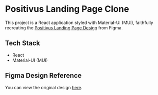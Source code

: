 # Positivus Landing Page Clone

This project is a React application styled with Material-UI (MUI), faithfully recreating the [Positivus Landing Page Design](https://www.figma.com/design/7XKGP7x5UiI3DRyNEsJQZK/Positivus-Landing-Page-Design--Community-?node-id=25-145&p=f&t=0RSJVSD20x3gb0CL-0) from Figma.

## Tech Stack

- React
- Material-UI (MUI)

## Figma Design Reference

You can view the original design [here](https://www.figma.com/design/7XKGP7x5UiI3DRyNEsJQZK/Positivus-Landing-Page-Design--Community-?node-id=25-145&p=f&t=0RSJVSD20x3gb0CL-0).
